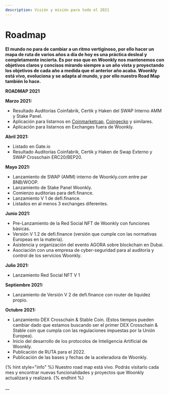 ```yaml
---
description: Visión y misión para todo el 2021
---
```


# Roadmap

**El mundo no para de cambiar a un ritmo vertiginoso, por ello hacer un mapa de ruta de varios años a día de hoy es una práctica desleal y completamente incierta. Es por eso que en Woonkly nos mantenemos con objetivos claros y concisos mirando siempre a un año vista y proyectando los objetivos de cada año a medida que el anterior año acaba. Woonkly está vivo, evoluciona y se adapta al mundo, y por ello nuestro Road Map también lo hace.**

**ROADMAP 2021**

**Marzo 2021:** 

* Resultado Auditorías Coinfabrik, Certik y Haken del SWAP Interno AMM y Stake Panel.
* Aplicación para listarnos en [Coinmarketcap](https://Coinmarketcap.com), [Coingecko](https://coingecko.com) y similares.
* Aplicación para listarnos en Exchanges fuera de Woonkly.

**Abril 2021:** 

* Listado en Gate.io
* Resultado Auditorías Coinfabrik, Certik y Haken de Swap Externo y SWAP Crosschain ERC20/BEP20.

**Mayo 2021:**

* Lanzamiento de SWAP \(AMM\) interno de Woonkly.com entre par BNB/WOOP.
* Lanzamiento de Stake Panel Woonkly.
* Comienzo auditorias para defi.finance.
* Lanzamiento V 1 de defi.finance.
* Listados en al menos 3 exchanges diferentes.

**Junio 2021:**

* Pre-Lanzamiento de la Red Social NFT de Woonkly con funciones básicas.
* Versión V 1.2 de defi.finance \(versión que cumple con las normativas Europeas en la materia\).
* Asistencia y organización del evento AGORA sobre blockchain en Dubai.
* Asociación con una empresa de cyber-seguridad para al auditoría y control de los servicios Woonkly.

**Julio 2021:**

* Lanzamiento Red Social NFT V 1 

**Septiembre 2021:**

* Lanzamiento de Versión V 2 de defi.finance con router de liquidez propio.

**Octubre 2021:**

* Lanzamiento DEX Crosschain & Stable Coin. \(Estos tiempos pueden cambiar dado que estamos buscando ser el primer DEX Crosschain & Stable coin que cumpla con las regulaciones impuestas por la Unión Europea\).
* Inicio del desarrollo de los protocolos de Inteligencia Artificial de Woonkly.
* Publicación de RUTA para el 2022.
* Publicación de las bases y fechas de la aceleradora de Woonkly.

{% hint style="info" %}
Nuestro road map está vivo. Podrás visitarlo cada mes y encontrar nuevas funcionalidades y proyectos que Woonkly actualizará y realizará.
{% endhint %}

\_\_

